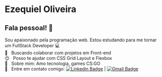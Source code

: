# Ezequiel Oliveira

## Fala pessoal! 👋

Sou apaixonado pela programação web.
Estou estudando para me tornar um FullStack Developer :computer:
 <br/> :purple_heart: &nbsp; Buscando colaborar com projetos em Front-end
 <br/> :blush: &nbsp; Posso te ajudar com CSS Grid Layout e Flexbox
 <br/> 💬  &nbsp; Sobre mim: Amo tecnologia, games CS:GO
 <br/> :email: &nbsp; Entre em contato comigo: [![Linkedin Badge](https://img.shields.io/badge/-EzequielOliveira-blue?style=flat-square&logo=Linkedin&logoColor=white&link=https://www.linkedin.com/in/Ezequieum/)](https://www.linkedin.com/in/Ezequieum/) |
[![Gmail Badge](https://img.shields.io/badge/-contato.ezequie15@gmail.com-c14438?style=flat-square&logo=Gmail&logoColor=white&link=mailto:contato.ezequie15@gmail.com)](mailto:contato.ezequie15@gmail.com)

